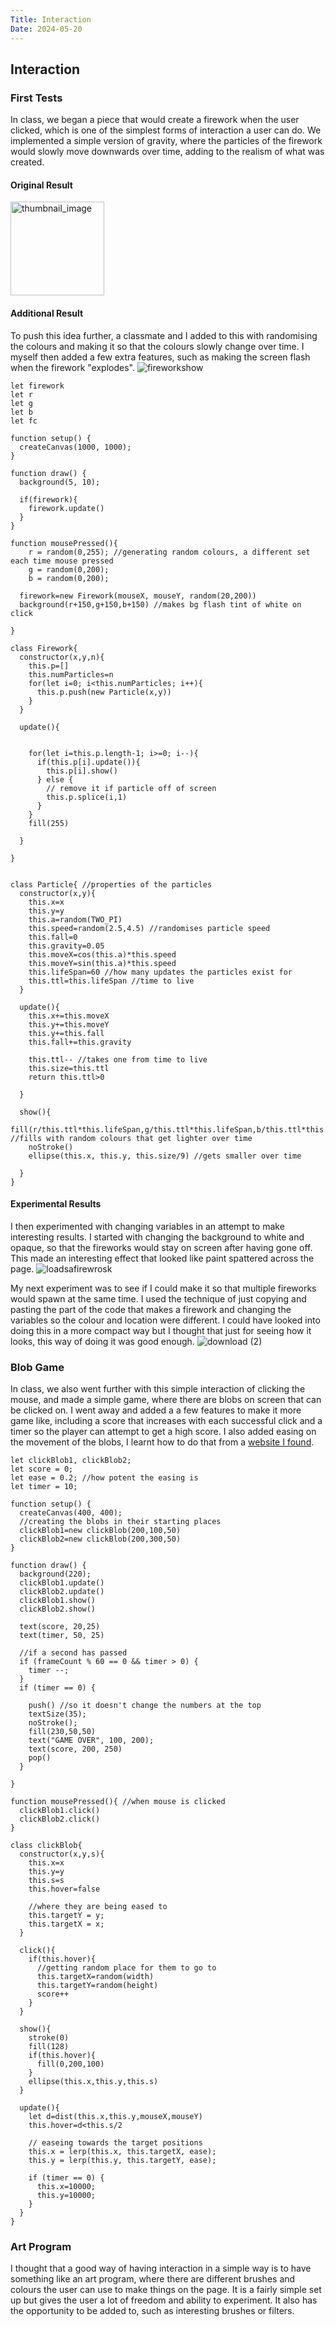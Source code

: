 ```yaml
---
Title: Interaction
Date: 2024-05-20
---
```


## Interaction

### First Tests
In class, we began a piece that would create a firework when the user clicked, which is one of the simplest forms of interaction a user can do. We implemented a simple version of gravity, where the particles of the firework would slowly move downwards over time, adding to the realism of what was created.

#### Original Result
<img width="150" alt="thumbnail_image" src="https://github.com/beezecheanz/My-coding-Portfolio/assets/83460384/72338be0-2706-4ed7-a2e6-3a24b2621d31">

#### Additional Result
To push this idea further, a classmate and I added to this with randomising the 
colours and making it so that the colours slowly change over time.
I myself then added a few extra features, such as making the screen flash when the firework "explodes".
![fireworkshow](https://github.com/beezecheanz/My-coding-Portfolio/assets/83460384/25128b58-c6df-4b9f-9f39-85020e985c2b)

```
let firework
let r
let g 
let b 
let fc

function setup() {
  createCanvas(1000, 1000);
}

function draw() {
  background(5, 10);
  
  if(firework){
    firework.update()
  }
}

function mousePressed(){
    r = random(0,255); //generating random colours, a different set each time mouse pressed
    g = random(0,200); 
    b = random(0,200);
  
  firework=new Firework(mouseX, mouseY, random(20,200))
  background(r+150,g+150,b+150) //makes bg flash tint of white on click
    
}

class Firework{ 
  constructor(x,y,n){
    this.p=[]
    this.numParticles=n
    for(let i=0; i<this.numParticles; i++){ 
      this.p.push(new Particle(x,y))
    }
  }
  
  update(){

    
    for(let i=this.p.length-1; i>=0; i--){
      if(this.p[i].update()){
        this.p[i].show()
      } else {
        // remove it if particle off of screen
        this.p.splice(i,1)
      }
    }
    fill(255)

  }
  
}


class Particle{ //properties of the particles
  constructor(x,y){
    this.x=x
    this.y=y
    this.a=random(TWO_PI)
    this.speed=random(2.5,4.5) //randomises particle speed
    this.fall=0
    this.gravity=0.05
    this.moveX=cos(this.a)*this.speed
    this.moveY=sin(this.a)*this.speed
    this.lifeSpan=60 //how many updates the particles exist for
    this.ttl=this.lifeSpan //time to live
  }
  
  update(){
    this.x+=this.moveX
    this.y+=this.moveY
    this.y+=this.fall
    this.fall+=this.gravity
    
    this.ttl-- //takes one from time to live
    this.size=this.ttl
    return this.ttl>0 
    
  }
  
  show(){
     fill(r/this.ttl*this.lifeSpan,g/this.ttl*this.lifeSpan,b/this.ttl*this.lifeSpan) //fills with random colours that get lighter over time
    noStroke()
    ellipse(this.x, this.y, this.size/9) //gets smaller over time
    
  }
}
```

#### Experimental Results
I then experimented with changing variables in an attempt to make interesting results. I started with changing the background to white and opaque, so that the fireworks would stay on screen after having gone off. This made an interesting effect that looked like paint spattered across the page.
![loadsafirewrosk](https://github.com/beezecheanz/My-coding-Portfolio/assets/83460384/936ef4bb-851d-4fff-8bfe-ba2a222dbc56)

My next experiment was to see if I could make it so that multiple fireworks would spawn at the same time. I used the technique of just copying and pasting the part of the code that makes a firework and changing the variables so the colour and location were different. I could have looked into doing this in a more compact way but I thought that just for seeing how it looks, this way of doing it was good enough.
![download (2)](https://github.com/beezecheanz/My-coding-Portfolio/assets/83460384/34243ac4-ff87-461f-a7f1-6cdf117b72b3)


### Blob Game
In class, we also went further with this simple interaction of clicking the mouse, and made a simple game,
where there are blobs on screen that can be clicked on. I went away and added a a few features to make it more game like,
including a score that increases with each successful click and a timer so the player can attempt to get a high score.
I also added easing on the movement of the blobs, I learnt how to do that from a [website I found](https://cratecode.com/info/p5js-easing-functions).

```
let clickBlob1, clickBlob2;
let score = 0;
let ease = 0.2; //how potent the easing is
let timer = 10;

function setup() {
  createCanvas(400, 400);
  //creating the blobs in their starting places
  clickBlob1=new clickBlob(200,100,50)
  clickBlob2=new clickBlob(200,300,50)
}

function draw() {
  background(220);
  clickBlob1.update()
  clickBlob2.update()
  clickBlob1.show()
  clickBlob2.show()
  
  text(score, 20,25)
  text(timer, 50, 25)
  
  //if a second has passed
  if (frameCount % 60 == 0 && timer > 0) {
    timer --;
  }
  if (timer == 0) {
    
    push() //so it doesn't change the numbers at the top
    textSize(35);
    noStroke();
    fill(230,50,50)
    text("GAME OVER", 100, 200);
    text(score, 200, 250)
    pop()
  }
  
}

function mousePressed(){ //when mouse is clicked
  clickBlob1.click()
  clickBlob2.click()
}

class clickBlob{
  constructor(x,y,s){
    this.x=x
    this.y=y 
    this.s=s
    this.hover=false
    
    //where they are being eased to
    this.targetY = y;
    this.targetX = x;
  }
  
  click(){
    if(this.hover){     
      //getting random place for them to go to
      this.targetX=random(width)
      this.targetY=random(height)
      score++
    }
  }
  
  show(){
    stroke(0)
    fill(128)
    if(this.hover){
      fill(0,200,100)
    }
    ellipse(this.x,this.y,this.s)
  }
  
  update(){
    let d=dist(this.x,this.y,mouseX,mouseY)
    this.hover=d<this.s/2
    
    // easeing towards the target positions
    this.x = lerp(this.x, this.targetX, ease);
    this.y = lerp(this.y, this.targetY, ease);
    
    if (timer == 0) {
      this.x=10000;
      this.y=10000;
    }
  }
}
```

### Art Program
I thought that a good way of having interaction in a simple way is to have something like an art program, where there are 
different brushes and colours the user can use to make things on the page. It is a fairly simple set up but gives the user a
lot of freedom and ability to experiment. It also has the opportunity to be added to, such as interesting brushes or filters.
